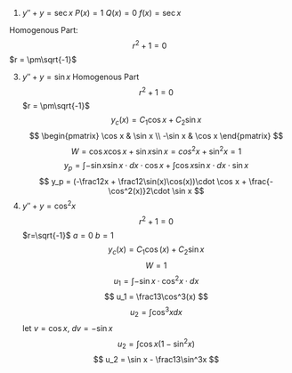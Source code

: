 1. $y''+y=\sec x$
$P(x) = 1$
$Q(x)=0$
$f(x) = \sec x$

Homogenous Part:
$$ r^2+1=0 $$
$r = \pm\sqrt{-1}$

3. $y''+y = \sin x$
Homogenous Part
$$ r^2+1 = 0 $$
$r = \pm\sqrt{-1}$
$$ y_c(x) = C_1\cos x + C_2\sin x $$
$$
\begin{pmatrix}
\cos x & \sin x \\
-\sin x & \cos x
\end{pmatrix}
$$
$$ W = \cos x\cos x + \sin x\sin x = cos^2x+\sin^2x = 1 $$
$$ y_p = \int-\sin x\sin x\cdot dx\cdot \cos x + \int\cos x\sin x\cdot dx\cdot \sin x $$
$$ y_p = (-\frac12x + \frac12\sin(x)\cos(x))\cdot \cos x + \frac{-\cos^2(x)}2\cdot \sin x $$
5. $y''+y = \cos^2x$
$$ r^2+1=0 $$
$r=\sqrt{-1}$
$a = 0$
$b = 1$
$$ y_c(x) = C_1\cos(x) + C_2\sin x $$
$$ W = 1 $$
$$ u_1 = \int -\sin x\cdot \cos^2x\cdot dx $$
$$ u_1 = \frac13\cos^3(x) $$
$$u_2 = \int \cos^3xdx$$
let $v = \cos x$, $dv = -\sin x$
$$ u_2 = \int \cos x(1-\sin^2 x)  $$
$$ u_2 =  \sin x - \frac13\sin^3x $$
